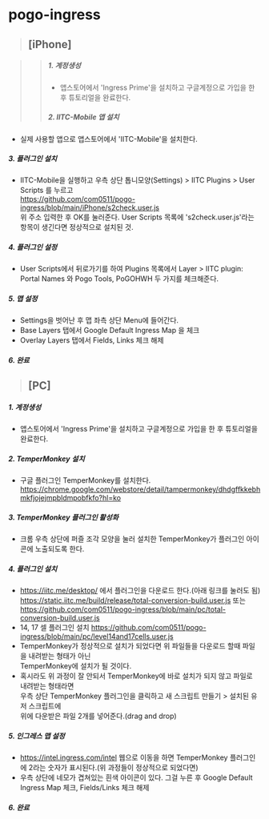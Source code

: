 # pogo-ingress

> ## [iPhone]

>>##### 1. 계정생성
>>- 앱스토어에서 'Ingress Prime'을 설치하고 구글계정으로 가입을 한 후 튜토리얼을 완료한다.
>>##### 2. IITC-Mobile 앱 설치
- 실제 사용할 앱으로 앱스토어에서 'IITC-Mobile'을 설치한다.
##### 3. 플러그인 설치
- IITC-Mobile을 실행하고 우측 상단 톱니모양(Settings) > IITC Plugins > User Scripts 를 누르고  
  https://github.com/com0511/pogo-ingress/blob/main/iPhone/s2check.user.js  
  위 주소 입력한 후 OK를 눌러준다.
  User Scripts 목록에 's2check.user.js'라는 항목이 생긴다면 정상적으로 설치된 것.
##### 4. 플러그인 설정
- User Scripts에서 뒤로가기를 하여 Plugins 목록에서 Layer > IITC plugin: Portal Names 와 Pogo Tools, PoGOHWH 두 가지를 체크해준다.
##### 5. 맵 설정
- Settings을 벗어난 후 맵 좌측 상단 Menu에 들어간다.
- Base Layers 탭에서 Google Default Ingress Map 을 체크
- Overlay Layers 탭에서 Fields, Links 체크 해제
##### 6. 완료



> ## [PC]
##### 1. 계정생성
- 앱스토어에서 'Ingress Prime'을 설치하고 구글계정으로 가입을 한 후 튜토리얼을 완료한다.
##### 2. TemperMonkey 설치
- 구글 플러그인 TemperMonkey를 설치한다.  
  https://chrome.google.com/webstore/detail/tampermonkey/dhdgffkkebhmkfjojejmpbldmpobfkfo?hl=ko
##### 3. TemperMonkey 플러그인 활성화
- 크롬 우측 상단에 퍼즐 조각 모양을 눌러 설치한 TemperMonkey가 플러그인 아이콘에 노출되도록 한다.
##### 4. 플러그인 설치
- https://iitc.me/desktop/ 에서 플러그인을 다운로드 한다.(아래 링크를 눌러도 됨)  
  https://static.iitc.me/build/release/total-conversion-build.user.js 또는
  https://github.com/com0511/pogo-ingress/blob/main/pc/total-conversion-build.user.js
- 14, 17 셀 플러그인 설치
  https://github.com/com0511/pogo-ingress/blob/main/pc/level14and17cells.user.js
- TemperMonkey가 정상적으로 설치가 되었다면 위 파일들을 다운로드 할때 파일을 내려받는 형태가 아닌  
  TemperMonkey에 설치가 될 것이다. 
- 혹시라도 위 과정이 잘 안되서 TemperMonkey에 바로 설치가 되지 않고 파일로 내려받는 형태라면  
  우측 상단 TemperMonkey 플러그인을 클릭하고 새 스크립트 만들기 > 설치된 유저 스크립트에  
  위에 다운받은 파일 2개를 넣어준다.(drag and drop)
##### 5. 인그레스 맵 설정
- https://intel.ingress.com/intel 웹으로 이동을 하면 TemperMonkey 플러그인에 2라는 숫자가 표시된다.(위 과정들이 정상적으로 되었다면)
- 우측 상단에 네모가 겹쳐있는 흰색 아이콘이 있다. 그걸 누른 후 Google Default Ingress Map 체크, Fields/Links 체크 해제
##### 6. 완료

